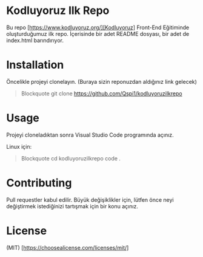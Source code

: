 # Kodluyoruz Ilk Repo
Bu repo [https://www.kodluyoruz.org/][Kodluyoruz] Front-End Eğitiminde oluşturduğumuz ilk repo. İçerisinde bir adet README dosyası, bir adet de index.html barındırıyor.

# Installation

Öncelikle projeyi clonelayın. (Buraya sizin reponuzdan aldığınız link gelecek)

> Blockquote git clone https://github.com/Qspi1/kodluyoruzilkrepo

# Usage

Projeyi cloneladıktan sonra Visual Studio Code programında açınız.

Linux için:

> Blockquote cd kodluyoruzilkrepo
code .

# Contributing

Pull requestler kabul edilir. Büyük değişiklikler için, lütfen önce neyi değiştirmek istediğinizi tartışmak için bir konu açınız.

# License

(MIT) [https://choosealicense.com/licenses/mit/] 

